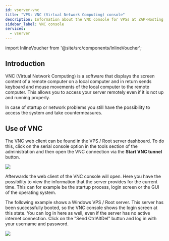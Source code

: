 ```yaml
---
id: vserver-vnc
title: "VPS: VNC (Virtual Network Computing) console"
description: Information about the VNC console for VPSs at ZAP-Hosting - ZAP-Hosting.com documentation
sidebar_label: VNC console
services:
  - vserver
---
```


import InlineVoucher from '@site/src/components/InlineVoucher';

## Introduction

VNC (Virtual Network Computing) is a software that displays the screen content of a remote computer on a local computer and in return sends keyboard and mouse movements of the local computer to the remote computer. This allows you to access your server remotely even if it is not up and running properly. 

In case of startup or network problems you still have the possibility to access the system and take countermeasures. 

<InlineVoucher />


## Use of VNC
The VNC web client can be found in the VPS / Root server dashboard. To do this, click on the serial console option in the tools section of the administration and then open the VNC connection via the **Start VNC tunnel** button. 

![](https://screensaver01.zap-hosting.com/index.php/s/AgSL8QcynHSfXFA/preview)



Afterwards the web client of the VNC console will open. Here you have the possibility to view the information that the server provides for the current time. This can for example be the startup process, login screen or the GUI of the operating system.

The following example shows a Windows VPS / Root server. This server has been successfully booted, so the VNC console shows the login screen at this state. You can log in here as well, even if the server has no active internet connection. Click on the "Send CtrlAltDel" button and log in with your username and password.



![](https://screensaver01.zap-hosting.com/index.php/s/XTFS35AJBJaS86r/preview)
